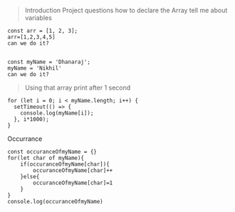 > Introduction
> Project questions
> how to declare the Array
> tell me about variables

```
const arr = [1, 2, 3];
arr=[1,2,3,4,5]
can we do it?


const myName = 'Dhanaraj';
myName = 'Nikhil'
can we do it?
```

> Using that array print after 1 second

```
for (let i = 0; i < myName.length; i++) {
  setTimeout(() => {
    console.log(myName[i]);
  }, i*1000);
}
```

Occurrance

```
const occuranceOfmyName = {}
for(let char of myName){
    if(occuranceOfmyName[char]){
        occuranceOfmyName[char]++
    }else{
        occuranceOfmyName[char]=1
    }
}
console.log(occuranceOfmyName)
```
